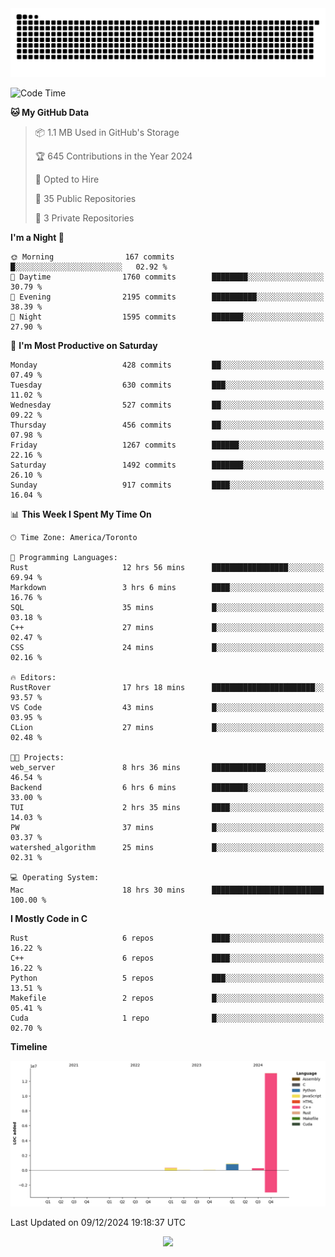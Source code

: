 <picture>
  <source media="(prefers-color-scheme: dark)" srcset="https://raw.githubusercontent.com/kkli08/kkli08/output/github-contribution-grid-snake-dark.svg">
  <source media="(prefers-color-scheme: light)" srcset="https://raw.githubusercontent.com/kkli08/kkli08/output/github-contribution-grid-snake.svg">
  <img alt="github contribution grid snake animation" src="https://raw.githubusercontent.com/kkli08/kkli08/output/github-contribution-grid-snake.svg">
</picture>


<!--START_SECTION:waka-->
![Code Time](http://img.shields.io/badge/Code%20Time-116%20hrs%2015%20mins-blue)

**🐱 My GitHub Data** 

> 📦 1.1 MB Used in GitHub's Storage 
 > 
> 🏆 645 Contributions in the Year 2024
 > 
> 💼 Opted to Hire
 > 
> 📜 35 Public Repositories 
 > 
> 🔑 3 Private Repositories 
 > 
**I'm a Night 🦉** 

```text
🌞 Morning                167 commits         █░░░░░░░░░░░░░░░░░░░░░░░░   02.92 % 
🌆 Daytime                1760 commits        ████████░░░░░░░░░░░░░░░░░   30.79 % 
🌃 Evening                2195 commits        ██████████░░░░░░░░░░░░░░░   38.39 % 
🌙 Night                  1595 commits        ███████░░░░░░░░░░░░░░░░░░   27.90 % 
```
📅 **I'm Most Productive on Saturday** 

```text
Monday                   428 commits         ██░░░░░░░░░░░░░░░░░░░░░░░   07.49 % 
Tuesday                  630 commits         ███░░░░░░░░░░░░░░░░░░░░░░   11.02 % 
Wednesday                527 commits         ██░░░░░░░░░░░░░░░░░░░░░░░   09.22 % 
Thursday                 456 commits         ██░░░░░░░░░░░░░░░░░░░░░░░   07.98 % 
Friday                   1267 commits        ██████░░░░░░░░░░░░░░░░░░░   22.16 % 
Saturday                 1492 commits        ███████░░░░░░░░░░░░░░░░░░   26.10 % 
Sunday                   917 commits         ████░░░░░░░░░░░░░░░░░░░░░   16.04 % 
```


📊 **This Week I Spent My Time On** 

```text
🕑︎ Time Zone: America/Toronto

💬 Programming Languages: 
Rust                     12 hrs 56 mins      █████████████████░░░░░░░░   69.94 % 
Markdown                 3 hrs 6 mins        ████░░░░░░░░░░░░░░░░░░░░░   16.76 % 
SQL                      35 mins             █░░░░░░░░░░░░░░░░░░░░░░░░   03.18 % 
C++                      27 mins             █░░░░░░░░░░░░░░░░░░░░░░░░   02.47 % 
CSS                      24 mins             █░░░░░░░░░░░░░░░░░░░░░░░░   02.16 % 

🔥 Editors: 
RustRover                17 hrs 18 mins      ███████████████████████░░   93.57 % 
VS Code                  43 mins             █░░░░░░░░░░░░░░░░░░░░░░░░   03.95 % 
CLion                    27 mins             █░░░░░░░░░░░░░░░░░░░░░░░░   02.48 % 

🐱‍💻 Projects: 
web_server               8 hrs 36 mins       ████████████░░░░░░░░░░░░░   46.54 % 
Backend                  6 hrs 6 mins        ████████░░░░░░░░░░░░░░░░░   33.00 % 
TUI                      2 hrs 35 mins       ████░░░░░░░░░░░░░░░░░░░░░   14.03 % 
PW                       37 mins             █░░░░░░░░░░░░░░░░░░░░░░░░   03.37 % 
watershed_algorithm      25 mins             █░░░░░░░░░░░░░░░░░░░░░░░░   02.31 % 

💻 Operating System: 
Mac                      18 hrs 30 mins      █████████████████████████   100.00 % 
```

**I Mostly Code in C** 

```text
Rust                     6 repos             ████░░░░░░░░░░░░░░░░░░░░░   16.22 % 
C++                      6 repos             ████░░░░░░░░░░░░░░░░░░░░░   16.22 % 
Python                   5 repos             ███░░░░░░░░░░░░░░░░░░░░░░   13.51 % 
Makefile                 2 repos             █░░░░░░░░░░░░░░░░░░░░░░░░   05.41 % 
Cuda                     1 repo              █░░░░░░░░░░░░░░░░░░░░░░░░   02.70 % 
```



**Timeline**

![Lines of Code chart](https://raw.githubusercontent.com/kkli08/kkli08/main/assets/bar_graph.png)


 Last Updated on 09/12/2024 19:18:37 UTC
<!--END_SECTION:waka-->


<div align="center">
    <img  src="https://github-readme-streak-stats.herokuapp.com/?user=kkli08&theme=cobalt" />
</div>

<br/>
<br/>
<br/>
